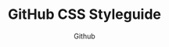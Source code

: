 ---
title: GitHub CSS Styleguide
link: https://github.com/styleguide/css
author: Github
type: CSS Style Guide
---